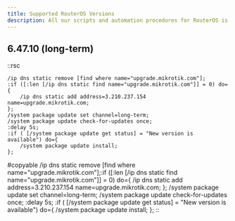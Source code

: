 ```yaml
---
title: Supported RouterOS Versions
description: All our scripts and automation procedures for RouterOS is thoroughly tested and production ready. In order to onboard your router you need to use one of the supported versions of RouterOS.
---
```


## 6.47.10 (long-term)
::rsc
```
/ip dns static remove [find where name="upgrade.mikrotik.com"];
:if ([:len [/ip dns static find name="upgrade.mikrotik.com"]] = 0) do={
	/ip dns static add address=3.210.237.154 name=upgrade.mikrotik.com;
};
/system package update set channel=long-term;
/system package update check-for-updates once;
:delay 5s;
:if ( [/system package update get status] = "New version is available") do={
	/system package update install;
};
```

#copyable
/ip dns static remove [find where name="upgrade.mikrotik.com"];:if ([:len [/ip dns static find name="upgrade.mikrotik.com"]] = 0) do={ /ip dns static add address=3.210.237.154 name=upgrade.mikrotik.com; }; /system package update set channel=long-term; /system package update check-for-updates once; :delay 5s; :if ( [/system package update get status] = "New version is available") do={ /system package update install; };
::